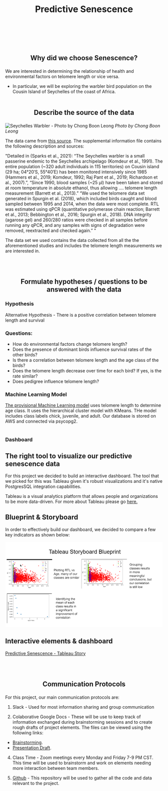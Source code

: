 # **<p align="center">Predictive Senescence</p>** <br/><br/>





## **<p align="center">Why did we choose Senescence?</p>**

We are interested in determining the relationship of health and environmental factors on telomere length or vice versa. 
- In particular, we will be exploring the warbler bird population on the Cousin Island of Seychelles of the coast of Africa.
<br/><br/>
## **<p align="center">Describe the source of the data</p>**

![Seychelles Warbler - Photo by Chong Boon Leong](https://user-images.githubusercontent.com/76575162/133174385-668707e5-8097-49fb-8998-21ec680a55eb.jpg)
<em>Photo by Chong Boon Leong</em>


The data came from [this source](https://data.world/datagov-uk/e102ccd7-cd2a-4e73-8fe2-ec3f5f415ae5). The supplemental information file contains the following description and sources:

"Detailed in (Sparks et al., 2021): “The Seychelles warbler is a small passerine endemic to the Seychelles archipelago (Komdeur et al., 1991). The entire population (~320 adult individuals in 115 territories) on Cousin island (29 ha; 04°20′S, 55°40′E) has been monitored intensively since 1985 (Hammers et al., 2019; Komdeur, 1992; Raj Pant et al., 2019; Richardson et al., 2007).”, “Since 1990, blood samples (~25 μl) have been taken and stored at room temperature in absolute ethanol, thus allowing …. telomere length measurement (Barrett et al., 2013).” “We used the telomere data set generated in Spurgin et al. (2018), which included birds caught and blood sampled between 1995 and 2014, when the data were most complete. RTL was estimated using qPCR (quantitative polymerase chain reaction; Barrett et al., 2013; Bebbington et al., 2016; Spurgin et al., 2018). DNA integrity (agarose gel) and 260/280 ratios were checked in all samples before running any qPCR, and any samples with signs of degradation were removed, reextracted and checked again.” "

The data set we used contains the data collected from all the the aforementioned studies and includes the telomere length measurements we are interested in.

<br/><br/>
## **<p align="center">Formulate hypotheses / questions to be answered with the data</p>**
### Hypothesis

Alternative Hypothesis - There is a positive correlation between telomere length and survival

### Questions: 

- How do environmental factors change telomere length? 
- Does the presence of dominant birds influence survival rates of the other birds?
- Is there a correlation between telomere length and the age class of the birds?
- Does the telomere length decrease over time for each bird? If yes, is the rate similar?
- Does pedigree influence telomere length?

### Machine Learning Model

[The provisional Machine Learning model](https://github.com/MuzX9p088KKe/Predictive_Senescence/blob/main/Resources/Notebook/hierarchicalCluster.ipynb) uses telomere length to determine age class. It uses the hierarchical cluster model with KMeans. THe model includes class labels chick, juvenile, and adult. Our database is stored on AWS and connected via psycopg2.
<br/><br/>

### Dashboard

## The right tool to visualize our predictive senescence data

For this project we decided to build an interactive dashboard. The tool that we picked for this was Tableau given it's robust visualizations and it's native PostgresSQL integration capabilities. 

Tableau is a visual analytics platform that allows people and organizations to be more data-driven. For more about Tableau please go [here.](https://www.tableau.com/why-tableau/what-is-tableau)

## Blueprint & Storyboard 

In order to effectively build our dashboard, we decided to compare a few key indicators as shown below: 

![Dashboard Blueprint](/Resources/Images/Dashboard_Blueprint.png)

## Interactive elements & dashboard

[Predictive Senescence - Tableau Story](https://public.tableau.com/views/Predictive_Senescence/PredictiveSenescence?:language=en-US&publish=yes&:display_count=n&:origin=viz_share_link)

<br/><br/>
## **<p align="center">Communication Protocols </p>**
For this project, our main communication protocols are: 
1) Slack - Used for most information sharing and group communication

2) Colaborative Google Docs - These will be use to keep track of information exchanged during brainstorming sessions and to create rough drafts of project elements. The files can be viewed using the following links:
  - [Brainstorming](https://docs.google.com/document/d/1MGxBJxMPExYl-iUV2lnuVSc6y_O8LIk3iAu2WnsP-tg/edit).
  - [Presentation Draft](https://docs.google.com/presentation/d/1L9v7cA1KCoQ5ybVa5znx3wh-Nd-GpyE_nK2fvRqJfrA/edit?usp=sharing).

4) Class Time - Zoom meetings every Monday and Friday 7-9 PM CST. This time will be used to brainstorm and work on elements needing more interaction between team members.

5) [Github](https://github.com/MuzX9p088KKe/Predictive_Senescence) - This repository will be used to gather all the code and data relevant to the project.
